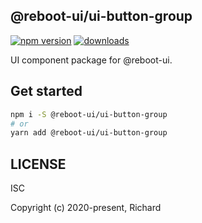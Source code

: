 ## @reboot-ui/ui-button-group

[![npm version](https://img.shields.io/npm/v/@reboot-ui/ui-button-group.svg)](https://www.npmjs.org/package/@reboot-ui/ui-button-group)
[![downloads](https://img.shields.io/npm/dm/@reboot-ui/ui-button-group.svg)](https://www.npmjs.org/package/@reboot-ui/ui-button-group)

UI component package for @reboot-ui.

## Get started

```bash
npm i -S @reboot-ui/ui-button-group
# or
yarn add @reboot-ui/ui-button-group
```

## LICENSE

ISC

Copyright (c) 2020-present, Richard
